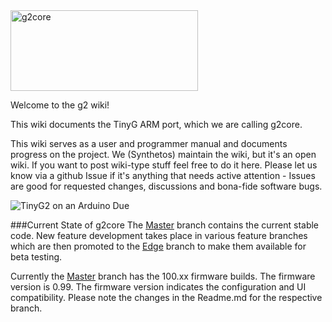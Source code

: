 <img src="https://raw.githubusercontent.com/wiki/synthetos/g2/images/g2core.png" width="300" height="129" alt="g2core">

Welcome to the g2 wiki!

This wiki documents the TinyG ARM port, which we are calling g2core. 

This wiki serves as a user and programmer manual and documents progress on the project. We (Synthetos) maintain the wiki, but it's an open wiki. If you want to post wiki-type stuff feel free to do it here. Please let us know via a github Issue if it's anything that needs active attention - Issues are good for requested changes, discussions and bona-fide software bugs.

![TinyG2 on an Arduino Due](http://farm4.staticflickr.com/3739/10301325295_31cb0dc6ab_h.jpg)

###Current State of g2core
The [Master](https://github.com/synthetos/g2/tree/master) branch contains the current stable code. New feature development takes place in various feature branches which are then promoted to the [Edge](https://github.com/synthetos/g2/tree/edge) branch to make them available for beta testing.

Currently the [Master](https://github.com/synthetos/g2/tree/master) branch has the 100.xx firmware builds. The firmware version is 0.99. The firmware version indicates the configuration and UI compatibility. Please note the changes in the Readme.md for the respective branch.